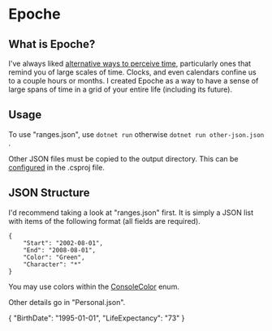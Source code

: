 # Epoche

## What is Epoche?

I've always liked [alternative ways to perceive time](https://wiki.xxiivv.com/site/time.html), particularly ones that remind you of large scales of time. Clocks, and even calendars confine us to a couple hours or months. I created Epoche as a way to have a sense of large spans of time in a grid of your entire life (including its future).

## Usage

To use "ranges.json", use
```dotnet run```
otherwise
```dotnet run other-json.json```
.

Other JSON files must be copied to the output directory. This can be [configured](https://docs.microsoft.com/en-us/visualstudio/msbuild/common-msbuild-project-items?view=vs-2019#compile) in the .csproj file.

## JSON Structure

I'd recommend taking a look at "ranges.json" first. It is simply a JSON list with items of the following format (all fields are required).

```
{
	"Start": "2002-08-01",
	"End": "2008-08-01",
	"Color": "Green",
	"Character": "*"
}
```

You may use colors within the [ConsoleColor](https://docs.microsoft.com/en-us/dotnet/api/system.consolecolor?view=netcore-3.1#fields) enum.

Other details go in "Personal.json".

{
  "BirthDate": "1995-01-01",
  "LifeExpectancy": "73"
}